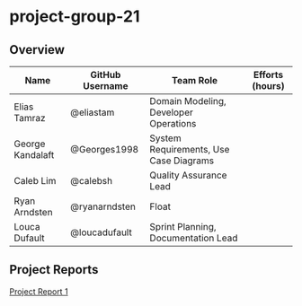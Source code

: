 # project-group-21

## Overview

| Name  | GitHub Username | Team Role  | Efforts (hours) |
| ----- | --------------- | ---------- | --------------- |
| Elias Tamraz  | @eliastam  | Domain Modeling, Developer Operations |  |
| George Kandalaft | @Georges1998 | System Requirements, Use Case Diagrams  |
| Caleb Lim | @calebsh | Quality Assurance Lead |  |
| Ryan Arndsten | @ryanarndsten | Float |
| Louca Dufault | @loucadufault | Sprint Planning, Documentation Lead |

## Project Reports

[Project Report 1](https://github.com/McGill-ECSE321-Fall2019/project-group-21/wiki/Project-Report-1)
